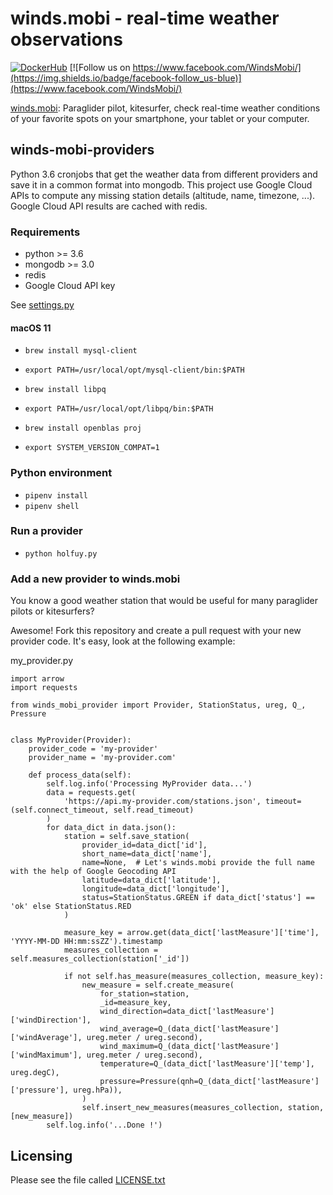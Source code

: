 winds.mobi - real-time weather observations
===========================================

[![DockerHub](https://img.shields.io/docker/cloud/automated/windsmobi/winds-mobi-providers)](https://cloud.docker.com/u/windsmobi/repository/docker/windsmobi/winds-mobi-providers)
[![Follow us on https://www.facebook.com/WindsMobi/](https://img.shields.io/badge/facebook-follow_us-blue)](https://www.facebook.com/WindsMobi/)

[winds.mobi](http://winds.mobi): Paraglider pilot, kitesurfer, check real-time weather conditions of your favorite spots
on your smartphone, your tablet or your computer.

winds-mobi-providers
--------------------

Python 3.6 cronjobs that get the weather data from different providers and save it in a common format into mongodb. 
This project use Google Cloud APIs to compute any missing station details (altitude, name, timezone, ...).
Google Cloud API results are cached with redis.

### Requirements

- python >= 3.6 
- mongodb >= 3.0
- redis
- Google Cloud API key

See [settings.py](https://github.com/winds-mobi/winds-mobi-providers/blob/master/settings.py)

#### macOS 11

- `brew install mysql-client`
- `export PATH=/usr/local/opt/mysql-client/bin:$PATH`

- `brew install libpq`
- `export PATH=/usr/local/opt/libpq/bin:$PATH`

- `brew install openblas proj`
- `export SYSTEM_VERSION_COMPAT=1`

### Python environment

- `pipenv install`
- `pipenv shell`

### Run a provider

- `python holfuy.py`

### Add a new provider to winds.mobi

You know a good weather station that would be useful for many paraglider pilots or kitesurfers? 

Awesome! Fork this repository and create a pull request with your new provider code. It's easy, look at the following
example:

my_provider.py
```
import arrow
import requests

from winds_mobi_provider import Provider, StationStatus, ureg, Q_, Pressure


class MyProvider(Provider):
    provider_code = 'my-provider'
    provider_name = 'my-provider.com'

    def process_data(self):
        self.log.info('Processing MyProvider data...')
        data = requests.get(
            'https://api.my-provider.com/stations.json', timeout=(self.connect_timeout, self.read_timeout)
        )
        for data_dict in data.json():
            station = self.save_station(
                provider_id=data_dict['id'],
                short_name=data_dict['name'],
                name=None,  # Let's winds.mobi provide the full name with the help of Google Geocoding API
                latitude=data_dict['latitude'],
                longitude=data_dict['longitude'],
                status=StationStatus.GREEN if data_dict['status'] == 'ok' else StationStatus.RED
            )

            measure_key = arrow.get(data_dict['lastMeasure']['time'], 'YYYY-MM-DD HH:mm:ssZZ').timestamp
            measures_collection = self.measures_collection(station['_id'])
            
            if not self.has_measure(measures_collection, measure_key):
                new_measure = self.create_measure(
                    for_station=station,
                    _id=measure_key,
                    wind_direction=data_dict['lastMeasure']['windDirection'],
                    wind_average=Q_(data_dict['lastMeasure']['windAverage'], ureg.meter / ureg.second),
                    wind_maximum=Q_(data_dict['lastMeasure']['windMaximum'], ureg.meter / ureg.second),
                    temperature=Q_(data_dict['lastMeasure']['temp'], ureg.degC),
                    pressure=Pressure(qnh=Q_(data_dict['lastMeasure']['pressure'], ureg.hPa)),
                )
                self.insert_new_measures(measures_collection, station, [new_measure])
        self.log.info('...Done !')
```

Licensing
---------

Please see the file called [LICENSE.txt](https://github.com/winds-mobi/winds-mobi-providers/blob/master/LICENSE.txt)
